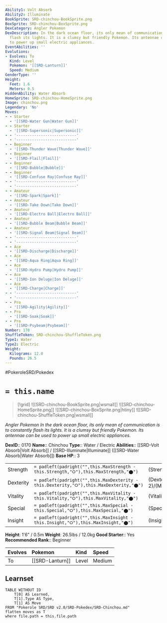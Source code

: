 ```yaml
---
Ability1: Volt Absorb
Ability2: Illuminate
BookSprite: SRD-chinchou-BookSprite.png
BoxSprite: SRD-chinchou-BoxSprite.png
DexCategory: Angler Pokemon
DexDescription: In the dark ocean floor, its only mean of communication is to constantly
  flash its lights. It is a clumsy but friendly Pokemon. Its antennae can be used
  to power up small electric appliances.
EventAbilities: ''
Evolutions:
- Evolves: To
  Kind: Level
  Pokemon: '[[SRD-Lanturn]]'
  Speed: Medium
GenderType: ''
Height:
  Feet: 1.6
  Meters: 0.5
HiddenAbility: Water Absorb
HomeSprite: SRD-chinchou-HomeSprite.png
Image: chinchou.png
Legendary: 'No'
Moves:
- - Starter
  - '[[SRD-Water Gun|Water Gun]]'
- - Starter
  - '[[SRD-Supersonic|Supersonic]]'
- - '---------------------------'
  - '---------------------------'
- - Beginner
  - '[[SRD-Thunder Wave|Thunder Wave]]'
- - Beginner
  - '[[SRD-Flail|Flail]]'
- - Beginner
  - '[[SRD-Bubble|Bubble]]'
- - Beginner
  - '[[SRD-Confuse Ray|Confuse Ray]]'
- - '---------------------------'
  - '---------------------------'
- - Amateur
  - '[[SRD-Spark|Spark]]'
- - Amateur
  - '[[SRD-Take Down|Take Down]]'
- - Amateur
  - '[[SRD-Electro Ball|Electro Ball]]'
- - Amateur
  - '[[SRD-Bubble Beam|Bubble Beam]]'
- - Amateur
  - '[[SRD-Signal Beam|Signal Beam]]'
- - '---------------------------'
  - '---------------------------'
- - Ace
  - '[[SRD-Discharge|Discharge]]'
- - Ace
  - '[[SRD-Aqua Ring|Aqua Ring]]'
- - Ace
  - '[[SRD-Hydro Pump|Hydro Pump]]'
- - Ace
  - '[[SRD-Ion Deluge|Ion Deluge]]'
- - Ace
  - '[[SRD-Charge|Charge]]'
- - '---------------------------'
  - '---------------------------'
- - Pro
  - '[[SRD-Agility|Agility]]'
- - Pro
  - '[[SRD-Soak|Soak]]'
- - Pro
  - '[[SRD-Psybeam|Psybeam]]'
Number: 170
ShuffleToken: SRD-chinchou-ShuffleToken.png
Type1: Water
Type2: Electric
Weight:
  Kilograms: 12.0
  Pounds: 26.5
---
```


#PokeroleSRD/Pokedex

# `= this.name`

> [!grid]
> ![[SRD-chinchou-BookSprite.png|wsmall]]
> ![[SRD-chinchou-HomeSprite.png]]
> ![[SRD-chinchou-BoxSprite.png|htiny]]
> ![[SRD-chinchou-ShuffleToken.png|wsmall]]


*Angler Pokemon*
*In the dark ocean floor, its only mean of communication is to constantly flash its lights. It is a clumsy but friendly Pokemon. Its antennae can be used to power up small electric appliances.*

**DexID**:: 0170
**Name**:: Chinchou
**Type**:: Water / Electric
**Abilities**:: [[SRD-Volt Absorb|Volt Absorb]] / [[SRD-Illuminate|Illuminate]] ([[SRD-Water Absorb|Water Absorb]])
**Base HP**:: 3

|           |                                                                                        |                                          |
| --------- | -------------------------------------------------------------------------------------- | ---------------------------------------- |
| Strength  | `= padleft(padright("",this.MaxStrength - this.Strength,"⭘"),this.MaxStrength,"⬤")`    | (Strength::1)/(MaxStrength::3)   |
| Dexterity | `= padleft(padright("",this.MaxDexterity - this.Dexterity,"⭘"),this.MaxDexterity,"⬤")` | (Dexterity:: 2)/(MaxDexterity::4) |
| Vitality  | `= padleft(padright("",this.MaxVitality - this.Vitality,"⭘"),this.MaxVitality,"⬤")`    | (Vitality::1)/(MaxVitality::3)   |
| Special   | `= padleft(padright("",this.MaxSpecial - this.Special,"⭘"),this.MaxSpecial,"⬤")`       | (Special::2)/(MaxSpecial::4)     |
| Insight   | `= padleft(padright("",this.MaxInsight - this.Insight,"⭘"),this.MaxInsight,"⬤")`       | (Insight::2)/(MaxInsight::4)     |

**Height**: 1'6" / 0.5m
**Weight**: 26.5lbs / 12.0kg
**Good Starter**:: Yes
**Recommended Rank**:: Beginner

| Evolves   | Pokemon         | Kind   | Speed   |
|:----------|:----------------|:-------|:--------|
| To        | [[SRD-Lanturn]] | Level  | Medium  |

## Learnset

```dataview
TABLE WITHOUT ID
    T[0] AS Learned,
    T[1].Type AS Type,
    T[1] AS Move
FROM "Pokerole SRD/SRD v2.0/SRD-Pokedex/SRD-Chinchou.md"
flatten moves as T
where file.path = this.file.path
```
